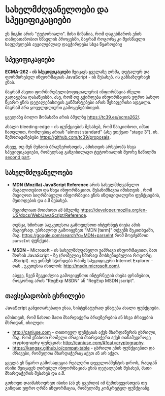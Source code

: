 
# სახელმძღვანელოები და სპეციფიკაციები

ეს წიგნი არის "ტუტორიალი". მისი მიზანია, რომ დაგეხმაროს ენის თანდათანობით სწავლის პროცესში, მაგრამ როგორც კი შეისწავლი საფუძვლებს აუცილებლად დაგჭირდება სხვა წყაროებიც

## სპეციფიკაციები

**ECMA-262 - ის სპეციფიკაციები** შეიცავს ყველაზე ღრმა, დეტალურ და ფორმირებულ ინფორმაციას JavaScript - ის შესახებ. ის განსაზღვრავს ენას.

მაგრამ ასეთი ფორმირებული(ოფიციალური) ინფორმაცია ძნელი გადაგებია დასაწყისში. ასე, რომ თუ გჭირდება ინფორმაციის უფრო სანდო წყარო ენის დეტალებისთვის განმარტებები არის შესაფერისი ადგილი. მაგრამ არა ყოველდღიური გამოყენებისთვის.

ყველაზე ბოლო მონახაზი არის ბმულზე <https://tc39.es/ecma262/>.

ახალი bleeding-edge - ის ფუნქციების შესახებ, რომ წაიკითხოთ, იმათ ჩათვლით, რომლებიც არიან "almost standard" (ასე ვთქვათ "stage 3"), იხ. შემოთავაზებები <https://github.com/tc39/proposals>.

ასევე, თუ შენ მუშაობ ბრაუზერისთვის , ამისთვის არსებობს სხვა სპეციფიკაციები, რომელსაც განვიხილავთ ტუტორიალის მეორე ნაწილში [second part](info:browser-environment).

## სახელმძღვანელოები

- **MDN (Mozilla) JavaScript Reference** არის სახელმძღვანელო მაგალითებით და სხვა ინფორმაციით. შესანიშნავია იმისთვის , რომ მივიღოთ სიღრმისეული ინფორმაცია ენის ინდივიდალური ფუნქციების, მეთოდების და ა.შ შესახებ.

    შეგიძლიათ მოიძიოთ ამ ბმულზე <https://developer.mozilla.org/en-US/docs/Web/JavaScript/Reference>.

    თუმცა, ხშირად საუკეთესოა გამოვიენოთ ინტერნეტ ძიება ამის მაგივრად. უბრალოდ გამოიყენეთ "MDN [term]" თქვენს შეკითხვაში, მაგ. <https://google.com/search?q=MDN+parseInt> რომ მოვძებნოთ `parseInt` ფუნქცია.


- **MSDN** – Microsoft - ის სახელმძღვანელო უამრავი ინფორმაციით, მათ შორის JavaScript - ზე (რომელიც ხშირად მოხსენიებულია როგორც JScript). თუ ვინმეს სჭირდება რაიმე სპეციფიკური Internet Explorer - თან , უკეთესია იხილოს: <http://msdn.microsoft.com/>.

    ასევე, ჩვენ შეგვიძლია გამოვიყენოთ ინტერნეტის ძიება ფრაზებით, როგორიც არის "RegExp MSDN" ან "RegExp MSDN jscript".

## თავსებადობის ცხრილები

JavaScript განვითარებადი ენაა, სისტემატურად ემატება ახალი ფუნქციები.

იმისთვის, რომ ნახოთ მათი მხარდაჭერა ბრაუზერების ან სხვა ძრავების მხრიდან, იხილეთ:

- <http://caniuse.com> - თითოეულ ფუნქციას აქვს მხარდაწერის ცხრილი, მაგ. რომ ვნახოთ რომელი ძრავის მხარდაჭერა აქვს თანამედროვე cryptography ფუნქციას: <http://caniuse.com/#feat=cryptography>.
- <https://kangax.github.io/compat-table> - ცხრილი ენის ფუნქციებით და ძრავები, რომელთა მხარდაჭერაც აქვთ ან არ აქვთ.

ყველა ეს წყარო გამოსადეგია რეალური დეველოპმენტის დროს, რადგან ისინი შეიცავენ ღირებულ ინფორმაციას ენის დეტალების შესახებ, მათი მხარდაჭერის შესახებ და ა.შ.

გთხოვთ დაიმახსოვრეთ ისინი (ან ეს გვერდი) იმ შემთხვევისთვის თუ გინდათ უფრო ღრმა ინფორმაცია, რომელიმე კონკრეტულ ფუნქციაზე.
